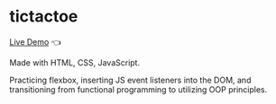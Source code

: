 # tictactoe

[Live Demo](https://kldevs.github.io/tictactoe/) :point_left:

Made with HTML, CSS, JavaScript. 

Practicing flexbox, inserting JS event listeners into the DOM, and transitioning from functional programming to utilizing OOP principles.
